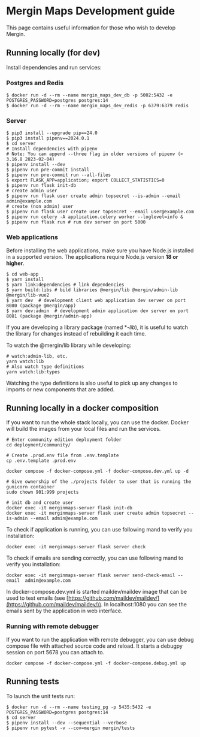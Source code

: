 
# Mergin Maps Development guide

This page contains useful information for those who wish to develop Mergin.

## Running locally (for dev)
Install dependencies and run services:

### Postgres and Redis

```shell
$ docker run -d --rm --name mergin_maps_dev_db -p 5002:5432 -e POSTGRES_PASSWORD=postgres postgres:14
$ docker run -d --rm --name mergin_maps_dev_redis -p 6379:6379 redis
```

### Server
```shell
$ pip3 install --upgrade pip==24.0
$ pip3 install pipenv==2024.0.1
$ cd server
# Install dependencies with pipenv
# Note: You can append --three flag in older versions of pipenv (< 3.16.8 2023-02-04)
$ pipenv install --dev
$ pipenv run pre-commit install
$ pipenv run pre-commit run --all-files
$ export FLASK_APP=application; export COLLECT_STATISTICS=0
$ pipenv run flask init-db
# create admin user
$ pipenv run flask user create admin topsecret --is-admin --email admin@example.com
# create (non admin) user
$ pipenv run flask user create user topsecret --email user@example.com
$ pipenv run celery -A application.celery worker --loglevel=info &
$ pipenv run flask run # run dev server on port 5000
```

### Web applications

Before installing the web applications, make sure you have Node.js installed in a supported version. The applications require Node.js version **18 or higher**.

```shell
$ cd web-app
$ yarn install
$ yarn link:dependencies # link dependencies
$ yarn build:libs # bild libraries @mergin/lib @mergin/admin-lib @mergin/lib-vue2
$ yarn dev  # development client web application dev server on port 8080 (package @mergin/app)
$ yarn dev:admin  # development admin application dev server on port 8081 (package @mergin/admin-app)
```

If you are developing a library package (named **-lib*), it is useful to watch the library for changes instead of rebuilding it each time.

To watch the @mergin/lib library while developing:

```shell
# watch:admin-lib, etc.
yarn watch:lib
# Also watch type definitions
yarn watch:lib:types
```

Watching the type definitions is also useful to pick up any changes to imports or new components that are added.


## Running locally in a docker composition

If you want to run the whole stack locally, you can use the docker. Docker will build the images from your local files and run the services.

```shell
# Enter community edition deployment folder
cd deployment/community/

# Create .prod.env file from .env.template
cp .env.template .prod.env

docker compose -f docker-compose.yml -f docker-compose.dev.yml up -d

# Give ownership of the ./projects folder to user that is running the gunicorn container
sudo chown 901:999 projects

# init db and create user
docker exec -it merginmaps-server flask init-db
docker exec -it merginmaps-server flask user create admin topsecret --is-admin --email admin@example.com
```

To check if application is running, you can use following mand to verify you installation:

```shell
docker exec -it merginmaps-server flask server check
```

To check if emails are sending correctly, you can use following mand to verify you installation:

```shell
docker exec -it merginmaps-server flask server send-check-email --email  admin@example.com
```

In docker-compose.dev.yml is started maildev/maildev image that can be used to test emails (see [https://github.com/maildev/maildev/](https://github.com/maildev/maildev/)). In localhost:1080 you can see the emails sent by the application in web interface.

### Running with remote debugger
If you want to run the application with remote debugger, you can use debug compose file with attached source code and reload.
It starts a debugpy session on port 5678 you can attach to.

```shell
docker compose -f docker-compose.yml -f docker-compose.debug.yml up
```

## Running tests
To launch the unit tests run:
```shell
$ docker run -d --rm --name testing_pg -p 5435:5432 -e POSTGRES_PASSWORD=postgres postgres:14
$ cd server
$ pipenv install --dev --sequential --verbose
$ pipenv run pytest -v --cov=mergin mergin/tests
```
